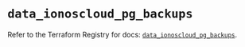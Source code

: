 # `data_ionoscloud_pg_backups`

Refer to the Terraform Registry for docs: [`data_ionoscloud_pg_backups`](https://registry.terraform.io/providers/ionos-cloud/ionoscloud/6.4.18/docs/data-sources/pg_backups).
